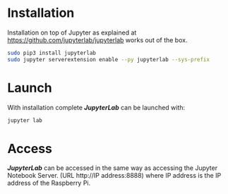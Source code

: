 # Installation
Installation on top of Jupyter as explained at https://github.com/jupyterlab/jupyterlab works out of the box.

```bash
sudo pip3 install jupyterlab
sudo jupyter serverextension enable --py jupyterlab --sys-prefix
```

# Launch
With installation complete ***JupyterLab*** can be launched with:

```bash
jupyter lab
```

# Access
***JupyterLab*** can be accessed in the same way as accessing the Jupyter Notebook Server. (URL http://IP address:8888) where IP address is the IP address of the Raspberry Pi.
